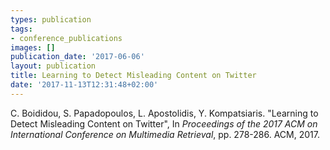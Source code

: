 ```yaml
---
types: publication
tags:
- conference_publications
images: []
publication_date: '2017-06-06'
layout: publication
title: Learning to Detect Misleading Content on Twitter
date: '2017-11-13T12:31:48+02:00'
---
```

<p>C. Boididou, S. Papadopoulos, L. Apostolidis, Y. Kompatsiaris. "Learning to Detect Misleading Content on Twitter", In <i>Proceedings of the 2017 ACM on International Conference on Multimedia Retrieval</i>, pp. 278-286. ACM, 2017.</p>
